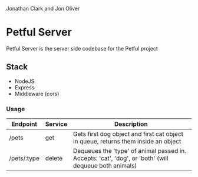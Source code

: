 Jonathan Clark and Jon Oliver

# Petful Server

Petful Server is the server side codebase for the Petful project

## Stack

- NodeJS
- Express
- Middleware (cors)

### Usage

| Endpoint    | Service | Description                                                                                           |
| ----------- | ------- | ----------------------------------------------------------------------------------------------------- |
| /pets       | get     | Gets first dog object and first cat object in queue, returns them inside an object                    |
| /pets/:type | delete  | Dequeues the 'type' of animal passed in. Accepts: 'cat', 'dog', or 'both' (will dequeue both animals) |
